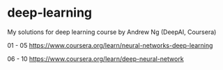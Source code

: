 # deep-learning
My solutions for deep learning course by Andrew Ng (DeepAI, Coursera)

01 - 05 https://www.coursera.org/learn/neural-networks-deep-learning

06 - 10 https://www.coursera.org/learn/deep-neural-network
